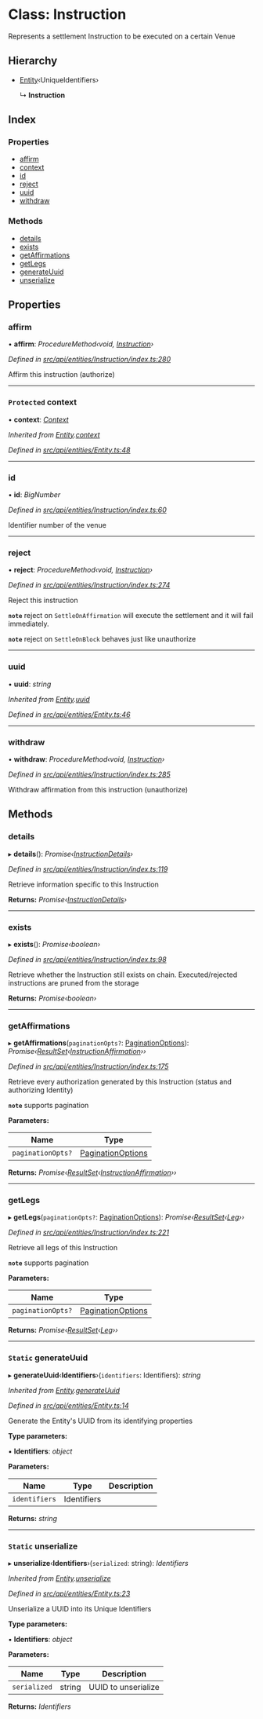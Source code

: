 # Class: Instruction

Represents a settlement Instruction to be executed on a certain Venue

## Hierarchy

* [Entity](entity.md)‹UniqueIdentifiers›

  ↳ **Instruction**

## Index

### Properties

* [affirm](instruction.md#affirm)
* [context](instruction.md#protected-context)
* [id](instruction.md#id)
* [reject](instruction.md#reject)
* [uuid](instruction.md#uuid)
* [withdraw](instruction.md#withdraw)

### Methods

* [details](instruction.md#details)
* [exists](instruction.md#exists)
* [getAffirmations](instruction.md#getaffirmations)
* [getLegs](instruction.md#getlegs)
* [generateUuid](instruction.md#static-generateuuid)
* [unserialize](instruction.md#static-unserialize)

## Properties

###  affirm

• **affirm**: *ProcedureMethod‹void, [Instruction](instruction.md)›*

*Defined in [src/api/entities/Instruction/index.ts:280](https://github.com/PolymathNetwork/polymesh-sdk/blob/c77f6a3e/src/api/entities/Instruction/index.ts#L280)*

Affirm this instruction (authorize)

___

### `Protected` context

• **context**: *[Context](context.md)*

*Inherited from [Entity](entity.md).[context](entity.md#protected-context)*

*Defined in [src/api/entities/Entity.ts:48](https://github.com/PolymathNetwork/polymesh-sdk/blob/c77f6a3e/src/api/entities/Entity.ts#L48)*

___

###  id

• **id**: *BigNumber*

*Defined in [src/api/entities/Instruction/index.ts:60](https://github.com/PolymathNetwork/polymesh-sdk/blob/c77f6a3e/src/api/entities/Instruction/index.ts#L60)*

Identifier number of the venue

___

###  reject

• **reject**: *ProcedureMethod‹void, [Instruction](instruction.md)›*

*Defined in [src/api/entities/Instruction/index.ts:274](https://github.com/PolymathNetwork/polymesh-sdk/blob/c77f6a3e/src/api/entities/Instruction/index.ts#L274)*

Reject this instruction

**`note`** reject on `SettleOnAffirmation` will execute the settlement and it will fail immediately.

**`note`** reject on `SettleOnBlock` behaves just like unauthorize

___

###  uuid

• **uuid**: *string*

*Inherited from [Entity](entity.md).[uuid](entity.md#uuid)*

*Defined in [src/api/entities/Entity.ts:46](https://github.com/PolymathNetwork/polymesh-sdk/blob/c77f6a3e/src/api/entities/Entity.ts#L46)*

___

###  withdraw

• **withdraw**: *ProcedureMethod‹void, [Instruction](instruction.md)›*

*Defined in [src/api/entities/Instruction/index.ts:285](https://github.com/PolymathNetwork/polymesh-sdk/blob/c77f6a3e/src/api/entities/Instruction/index.ts#L285)*

Withdraw affirmation from this instruction (unauthorize)

## Methods

###  details

▸ **details**(): *Promise‹[InstructionDetails](../globals.md#instructiondetails)›*

*Defined in [src/api/entities/Instruction/index.ts:119](https://github.com/PolymathNetwork/polymesh-sdk/blob/c77f6a3e/src/api/entities/Instruction/index.ts#L119)*

Retrieve information specific to this Instruction

**Returns:** *Promise‹[InstructionDetails](../globals.md#instructiondetails)›*

___

###  exists

▸ **exists**(): *Promise‹boolean›*

*Defined in [src/api/entities/Instruction/index.ts:98](https://github.com/PolymathNetwork/polymesh-sdk/blob/c77f6a3e/src/api/entities/Instruction/index.ts#L98)*

Retrieve whether the Instruction still exists on chain. Executed/rejected instructions
  are pruned from the storage

**Returns:** *Promise‹boolean›*

___

###  getAffirmations

▸ **getAffirmations**(`paginationOpts?`: [PaginationOptions](../interfaces/paginationoptions.md)): *Promise‹[ResultSet](../interfaces/resultset.md)‹[InstructionAffirmation](../interfaces/instructionaffirmation.md)››*

*Defined in [src/api/entities/Instruction/index.ts:175](https://github.com/PolymathNetwork/polymesh-sdk/blob/c77f6a3e/src/api/entities/Instruction/index.ts#L175)*

Retrieve every authorization generated by this Instruction (status and authorizing Identity)

**`note`** supports pagination

**Parameters:**

Name | Type |
------ | ------ |
`paginationOpts?` | [PaginationOptions](../interfaces/paginationoptions.md) |

**Returns:** *Promise‹[ResultSet](../interfaces/resultset.md)‹[InstructionAffirmation](../interfaces/instructionaffirmation.md)››*

___

###  getLegs

▸ **getLegs**(`paginationOpts?`: [PaginationOptions](../interfaces/paginationoptions.md)): *Promise‹[ResultSet](../interfaces/resultset.md)‹[Leg](../interfaces/leg.md)››*

*Defined in [src/api/entities/Instruction/index.ts:221](https://github.com/PolymathNetwork/polymesh-sdk/blob/c77f6a3e/src/api/entities/Instruction/index.ts#L221)*

Retrieve all legs of this Instruction

**`note`** supports pagination

**Parameters:**

Name | Type |
------ | ------ |
`paginationOpts?` | [PaginationOptions](../interfaces/paginationoptions.md) |

**Returns:** *Promise‹[ResultSet](../interfaces/resultset.md)‹[Leg](../interfaces/leg.md)››*

___

### `Static` generateUuid

▸ **generateUuid**‹**Identifiers**›(`identifiers`: Identifiers): *string*

*Inherited from [Entity](entity.md).[generateUuid](entity.md#static-generateuuid)*

*Defined in [src/api/entities/Entity.ts:14](https://github.com/PolymathNetwork/polymesh-sdk/blob/c77f6a3e/src/api/entities/Entity.ts#L14)*

Generate the Entity's UUID from its identifying properties

**Type parameters:**

▪ **Identifiers**: *object*

**Parameters:**

Name | Type | Description |
------ | ------ | ------ |
`identifiers` | Identifiers |   |

**Returns:** *string*

___

### `Static` unserialize

▸ **unserialize**‹**Identifiers**›(`serialized`: string): *Identifiers*

*Inherited from [Entity](entity.md).[unserialize](entity.md#static-unserialize)*

*Defined in [src/api/entities/Entity.ts:23](https://github.com/PolymathNetwork/polymesh-sdk/blob/c77f6a3e/src/api/entities/Entity.ts#L23)*

Unserialize a UUID into its Unique Identifiers

**Type parameters:**

▪ **Identifiers**: *object*

**Parameters:**

Name | Type | Description |
------ | ------ | ------ |
`serialized` | string | UUID to unserialize  |

**Returns:** *Identifiers*
